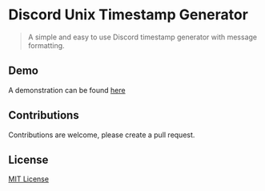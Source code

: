 # Discord Unix Timestamp Generator
> A simple and easy to use Discord timestamp generator with message formatting.

## Demo

A demonstration can be found [here](https://discord-timestamps.jacobmitchell.me/)

## Contributions

Contributions are welcome, please create a pull request.

## License
[MIT License](https://github.com/jacobmitchell04/discord-unix-timestamp-generator/blob/master/LICENSE.md)
